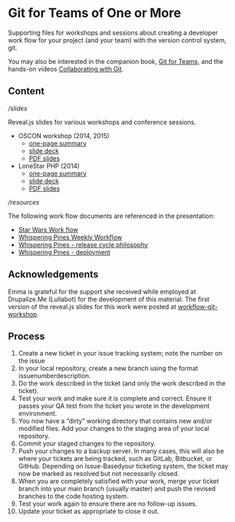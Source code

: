Git for Teams of One or More
=====================

Supporting files for workshops and sessions about creating a developer work flow for your project (and your team) with the version control system, git.

You may also be interested in the companion book, [Git for Teams](http://shop.oreilly.com/product/0636920034520.do), and the hands-on videos [Collaborating with Git](http://shop.oreilly.com/product/0636920034872.do).

## Content

*/slides*

Reveal.js slides for various workshops and conference sessions.

- OSCON workshop (2014, 2015)
  - [one-page summary](slides/slides/workshop-oscon-gitforteams.md)
  - [slide deck](http://emmajane.github.io/gitforteams/slides/slides/workshop-oscon.html)
  - [PDF slides](http://emmajane.github.io/gitforteams/handouts/slides-gitforteams-oscon.pdf)
- LoneStar PHP (2014)
  - [one-page summary](slides/slides/session-lonestarphp-strategy.md)
  - [slide deck](http://emmajane.github.io/gitforteams/slides/slides/session-lonestar.html)
  - [PDF slides](http://emmajane.github.io/gitforteams/handouts/slides-gitforteams-lonestarphp.pdf)

*/resources*

The following work flow documents are referenced in the presentation:

- [Star Wars Work flow](resources/workflow-sample-starwars.md)
- [Whispering Pines Weekly Workflow](resources/workflow-sample-whisperingpines-code.md)
- [Whispering Pines - release cycle philosophy](resources/workflow-sample-whisperingpines-releasecycle.md)
- [Whispering Pines - deployment](resources/workflow-sample-whisperingpines-deployment.md)

## Acknowledgements

Emma is grateful for the support she received while employed at Drupalize.Me (Lullabot) for the development of this material. The first version of the reveal.js slides for this work were posted at [workflow-git-workshop](https://github.com/DrupalizeMe/workflow-git-workshop).

## Process

1. Create a new ticket in your issue tracking system; note the number on the issue
2. In your local repository, create a new branch using the format issuenumberdescription.
3. Do the work described in the ticket (and only the work described in the ticket).
4. Test your work and make sure it is complete and correct. Ensure it passes your
QA test from the ticket you wrote in the development environment.
5. You now have a “dirty” working directory that contains new and/or modified
files. Add your changes to the staging area of your local repository.
6. Commit your staged changes to the repository.
7. Push your changes to a backup server. In many cases, this will also be where your
tickets are being tracked, such as GitLab, Bitbucket, or GitHub. Depending on
Issue-Basedyour ticketing system, the ticket may now be marked as resolved but not necessarily closed.
8. When you are completely satisfied with your work, merge your ticket branch into
your main branch (usually master) and push the revised branches to the code
hosting system.
9. Test your work again to ensure there are no follow-up issues.
10. Update your ticket as appropriate to close it out.
